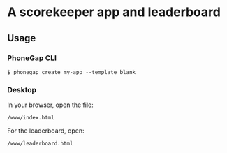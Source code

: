 # A scorekeeper app and leaderboard 

## Usage

### PhoneGap CLI

    $ phonegap create my-app --template blank

### Desktop

In your browser, open the file:

    /www/index.html

For the leaderboard, open: 

    /www/leaderboard.html

